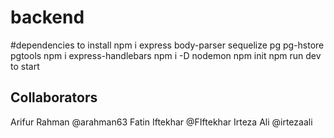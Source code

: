 # backend

#dependencies to install
npm i express body-parser sequelize pg pg-hstore pgtools
npm i express-handlebars
npm i -D nodemon 
npm init
npm run dev to start

## Collaborators

Arifur Rahman @arahman63
Fatin Iftekhar @FIftekhar
Irteza Ali @irtezaali
